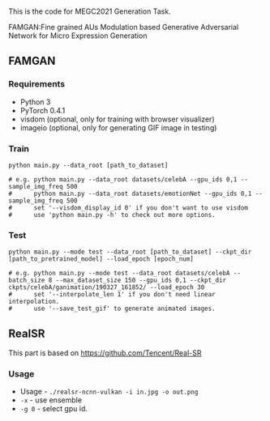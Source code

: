 ###

This is the code for MEGC2021 Generation Task.

FAMGAN:Fine grained AUs Modulation based Generative Adversarial Network for Micro Expression Generation

## FAMGAN

### Requirements

* Python 3
* PyTorch 0.4.1
* visdom (optional, only for training with browser visualizer)
* imageio (optional, only for generating GIF image in testing)

### Train

```
python main.py --data_root [path_to_dataset]

# e.g. python main.py --data_root datasets/celebA --gpu_ids 0,1 --sample_img_freq 500
#      python main.py --data_root datasets/emotionNet --gpu_ids 0,1 --sample_img_freq 500
#      set '--visdom_display_id 0' if you don't want to use visdom
#      use 'python main.py -h' to check out more options.
```

### Test

```
python main.py --mode test --data_root [path_to_dataset] --ckpt_dir [path_to_pretrained_model] --load_epoch [epoch_num]

# e.g. python main.py --mode test --data_root datasets/celebA --batch_size 8 --max_dataset_size 150 --gpu_ids 0,1 --ckpt_dir ckpts/celebA/ganimation/190327_161852/ --load_epoch 30
#      set '--interpolate_len 1' if you don't need linear interpolation.
#      use '--save_test_gif' to generate animated images.
```

## RealSR

This part is based on https://github.com/Tencent/Real-SR

### Usage

- Usage - ```./realsr-ncnn-vulkan -i in.jpg -o out.png```
- ```-x``` - use ensemble 
- ```-g 0``` - select gpu id.
